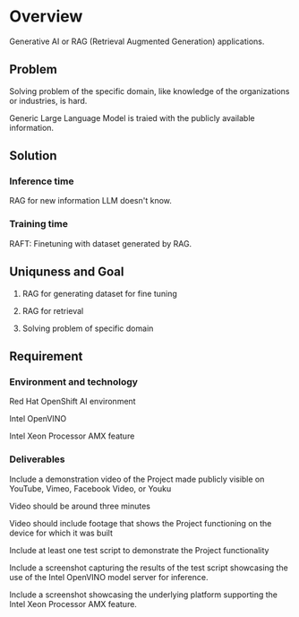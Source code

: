 # Overview
Generative AI or RAG (Retrieval Augmented Generation) applications.

## Problem
Solving problem of the specific domain, like knowledge of the organizations or industries, is hard.

Generic Large Language Model is traied with the publicly available information.

## Solution

### Inference time
RAG for new information LLM doesn't know.

### Training time
RAFT: Finetuning with dataset generated by RAG.

## Uniquness and Goal

1. RAG for generating dataset for fine tuning

2. RAG for retrieval

3. Solving problem of specific domain

## Requirement
### Environment and technology

Red Hat OpenShift AI environment

Intel OpenVINO

Intel Xeon Processor AMX feature

### Deliverables
Include a demonstration video of the Project made publicly visible on YouTube, Vimeo, Facebook Video, or Youku

  Video should be around three minutes
  
  Video should include footage that shows the Project functioning on the device for which it was built

Include at least one test script to demonstrate the Project functionality

Include a screenshot capturing the results of the test script showcasing the use of the Intel OpenVINO model server for inference.

Include a screenshot showcasing the underlying platform supporting the Intel Xeon Processor AMX feature. 
